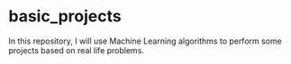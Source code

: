# basic_projects
In this repository, I will use Machine Learning algorithms to perform some projects based on real life problems.
